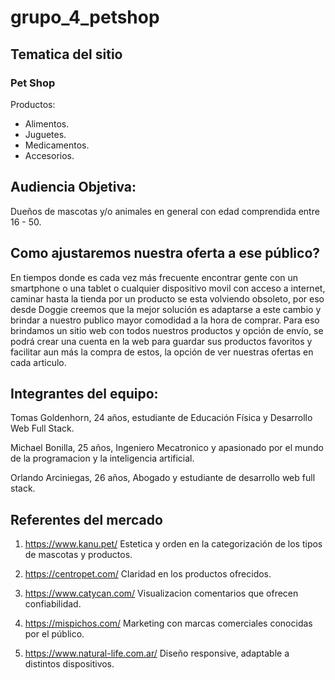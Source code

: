 # grupo_4_petshop
 
## Tematica del sitio

### Pet Shop

Productos:

* Alimentos.
* Juguetes.
* Medicamentos.
* Accesorios.


## Audiencia Objetiva:

Dueños de mascotas y/o animales en general con edad comprendida 
entre 16 - 50.

## Como ajustaremos nuestra oferta a ese público?

En tiempos donde es cada vez más frecuente encontrar gente con un smartphone o una tablet o cualquier dispositivo movil con acceso a internet, caminar hasta la tienda por un producto se esta volviendo obsoleto, por eso desde Doggie creemos que la mejor solución es adaptarse a este cambio y brindar a nuestro publico mayor comodidad a la hora de comprar. Para eso brindamos un sitio web con todos nuestros productos y opción de envío, se podrá crear una cuenta en la web para guardar sus productos favoritos y facilitar aun más la compra de estos, la opción de ver nuestras ofertas en cada articulo.


 ## Integrantes del equipo:

Tomas Goldenhorn, 24 años, estudiante de Educación Física y Desarrollo Web Full Stack.

Michael Bonilla, 25 años, Ingeniero Mecatronico y apasionado por el mundo de la programacion y la inteligencia artificial.

Orlando Arciniegas, 26 años, Abogado y estudiante de desarrollo web full stack.

## Referentes del mercado

1. https://www.kanu.pet/
Estetica y orden en la categorización de los tipos de mascotas y productos.

2. https://centropet.com/
Claridad en los productos ofrecidos.

3. https://www.catycan.com/
Visualizacion comentarios que ofrecen confiabilidad.

4. https://mispichos.com/
Marketing con marcas comerciales conocidas por el público.

5. https://www.natural-life.com.ar/
Diseño responsive, adaptable a distintos dispositivos.
